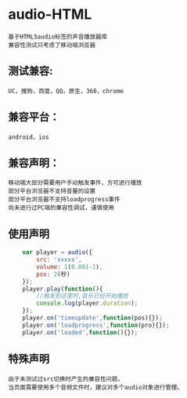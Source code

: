 # audio-HTML
  	基于HTML5audio标签的声音播放器库
  	兼容性测试只考虑了移动端浏览器
## 测试兼容: 
  	UC，搜狗，百度，QQ，原生，360，chrome
## 兼容平台：
  	android，ios
## 兼容声明：
	移动端大部分需要用户手动触发事件，方可进行播放
	部分平台浏览器不支持音量的设置
	部分平台浏览器不支持loadprogress事件
	尚未进行过PC端的兼容性调试，谨慎使用
## 使用声明
```javascript
	var player = audio({
		src: 'xxxxx',
		volume: 1(0.001-1),
		pos: 2(秒)
	});
	player.play(function(){
		//触发到这里时,音乐已经开始播放
		console.log(player.duration);
	});
	player.on('timeupdate',function(pos){});
	player.on('loadprogress',function(pro){});
	player.on('loaded',function(){});
```
## 特殊声明
	由于未测试过src切换时产生的兼容性问题，
	当页面需要使用多个音频文件时，建议对多个audio对象进行管理。
